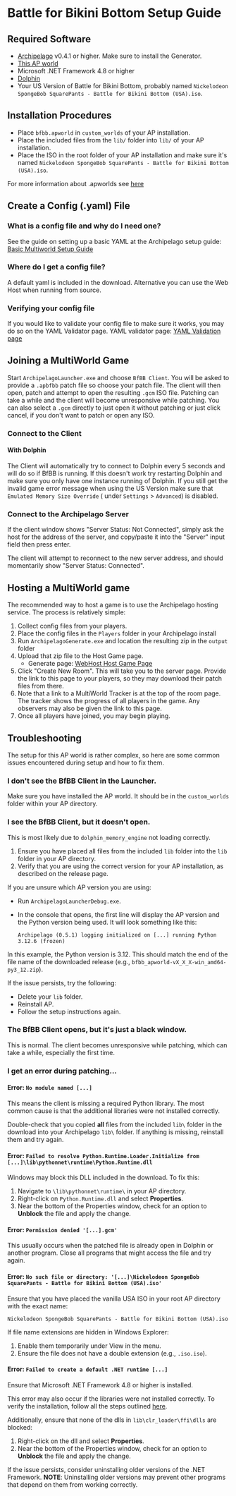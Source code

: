 # Battle for Bikini Bottom Setup Guide

## Required Software

- [Archipelago](https://github.com/ArchipelagoMW/Archipelago/releases) v0.4.1 or higher. Make sure to install the
  Generator.
- [This AP world](https://github.com/Cyb3RGER/bfbb_ap_world/releases)
- Microsoft .NET Framework 4.8 or higher
- [Dolphin](https://dolphin-emu.org/download/)
- Your US Version of Battle for Bikini Bottom, probably
  named ``Nickelodeon SpongeBob SquarePants - Battle for Bikini Bottom (USA).iso``.

## Installation Procedures

- Place ``bfbb.apworld`` in ``custom_worlds`` of your AP installation.
- Place the included files from the ``lib/`` folder into ``lib/`` of your AP installation.
- Place the ISO in the root folder of your AP installation and make sure it's
  named ``Nickelodeon SpongeBob SquarePants - Battle for Bikini Bottom (USA).iso``.

For more information about .apworlds
see [here](https://github.com/ArchipelagoMW/Archipelago/blob/main/docs/apworld%20specification.md)

## Create a Config (.yaml) File

### What is a config file and why do I need one?

See the guide on setting up a basic YAML at the Archipelago setup
guide: [Basic Multiworld Setup Guide](https://archipelago.gg/tutorial/Archipelago/setup/en)

### Where do I get a config file?

A default yaml is included in the download. Alternative you can use the Web Host when running from source.

### Verifying your config file

If you would like to validate your config file to make sure it works, you may do so on the YAML Validator page. YAML
validator page: [YAML Validation page](https://archipelago.gg/mysterycheck)

## Joining a MultiWorld Game

Start ``ArchipelagoLauncher.exe`` and choose ``BfBB Client``. You will be asked to provide a ``.apbfbb`` patch file so
choose your patch file. The client will then open, patch and attempt to open the resulting ``.gcm`` ISO file. Patching
can take a while and the client will become unresponsive while patching. You can also select a ``.gcm`` directly to just
open it without patching or just click cancel, if you don't want to patch or open any ISO.

### Connect to the Client

#### With Dolphin

The Client will automatically try to connect to Dolphin every 5 seconds and will do so if BfBB is running. If this
doesn't work try restarting Dolphin and make sure you only have one instance running of Dolphin. If you still get the
invalid game error message when using the US Version make sure that ``Emulated Memory Size Override`` (
under ``Settings`` > ``Advanced``) is disabled.

### Connect to the Archipelago Server

If the client window shows "Server Status: Not Connected", simply ask the host for the address of the server, and
copy/paste it into the "Server" input field then press enter.

The client will attempt to reconnect to the new server address, and should momentarily show "Server Status: Connected".

## Hosting a MultiWorld game

The recommended way to host a game is to use the Archipelago hosting service. The process is relatively simple:

1. Collect config files from your players.
2. Place the config files in the ``Players`` folder in your Archipelago install
3. Run ``ArchipelagoGenerate.exe`` and location the resulting zip in the ``output`` folder
4. Upload that zip file to the Host Game page.
    - Generate page: [WebHost Host Game Page](https://archipelago.gg/uploads)
5. Click "Create New Room". This will take you to the server page. Provide the link to this page to your players, so
   they may download their patch files from there.
6. Note that a link to a MultiWorld Tracker is at the top of the room page. The tracker shows the progress of all
   players in the game. Any observers may also be given the link to this page.
7. Once all players have joined, you may begin playing.

## Troubleshooting

The setup for this AP world is rather complex, so here are some common issues encountered during setup and how to fix
them.

### I don't see the BfBB Client in the Launcher.

Make sure you have installed the AP world. It should be in the `custom_worlds` folder within your AP directory.

### I see the BfBB Client, but it doesn't open.

This is most likely due to `dolphin_memory_engine` not loading correctly.

1. Ensure you have placed all files from the included `lib` folder into the `lib` folder in your AP directory.
2. Verify that you are using the correct version for your AP installation, as described on the release page.

If you are unsure which AP version you are using:

- Run `ArchipelagoLauncherDebug.exe`.
- In the console that opens, the first line will display the AP version and the Python version being used. It will look
  something like this:

    ```plaintext
    Archipelago (0.5.1) logging initialized on [...] running Python 3.12.6 (frozen)
    ```

In this example, the Python version is 3.12. This should match the end of the file name of the downloaded release (e.g.,
`bfbb_apworld-vX_X_X-win_amd64-py3_12.zip`).

If the issue persists, try the following:

- Delete your `lib` folder.
- Reinstall AP.
- Follow the setup instructions again.

### The BfBB Client opens, but it's just a black window.

This is normal. The client becomes unresponsive while patching, which can take a while, especially the first time.

### I get an error during patching...

#### Error: `No module named [...]`

This means the client is missing a required Python library. The most common cause is that the additional libraries were not installed correctly.  

Double-check that you copied **all** files from the included `lib\` folder in the download into your Archipelago `lib\` folder. If anything is missing, reinstall them and try again.

#### Error: `Failed to resolve Python.Runtime.Loader.Initialize from [...]\lib\pythonnet\runtime\Python.Runtime.dll`

Windows may block this DLL included in the download. To fix this:

1. Navigate to `\lib\pythonnet\runtime\` in your AP directory.
2. Right-click on `Python.Runtime.dll` and select **Properties**.
3. Near the bottom of the Properties window, check for an option to **Unblock** the file and apply the change.

#### Error: `Permission denied '[...].gcm'`

This usually occurs when the patched file is already open in Dolphin or another program. Close all programs that might access the file and try again.

#### Error: `No such file or directory: '[...]\Nickelodeon SpongeBob SquarePants - Battle for Bikini Bottom (USA).iso'`

Ensure that you have placed the vanilla USA ISO in your root AP directory with the exact name:

```plaintext
Nickelodeon SpongeBob SquarePants - Battle for Bikini Bottom (USA).iso
```

If file name extensions are hidden in Windows Explorer:

1. Enable them temporarily under View in the menu.
2. Ensure the file does not have a double extension (e.g., ``.iso.iso``).

#### Error: `Failed to create a default .NET runtime [...]`

Ensure that Microsoft .NET Framework 4.8 or higher is installed.

This error may also occur if the libraries were not installed correctly. To verify the installation, follow all the steps outlined [here](#i-see-the-bfbb-client-but-it-doesnt-open).

Additionally, ensure that none of the dlls in ``lib\clr_loader\ffi\dlls`` are blocked:

1. Right-click on the dll and select **Properties**.
2. Near the bottom of the Properties window, check for an option to **Unblock** the file and apply the change.

If the issue persists, consider uninstalling older versions of the .NET Framework. **NOTE**: Uninstalling older versions may prevent other programs that depend on them from working correctly.
